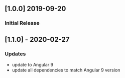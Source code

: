 ## [1.0.0] 2019-09-20
### Initial Release

## [1.1.0] - 2020-02-27
### Updates
- update to Angular 9
- update all dependencies to match Angular 9 version
